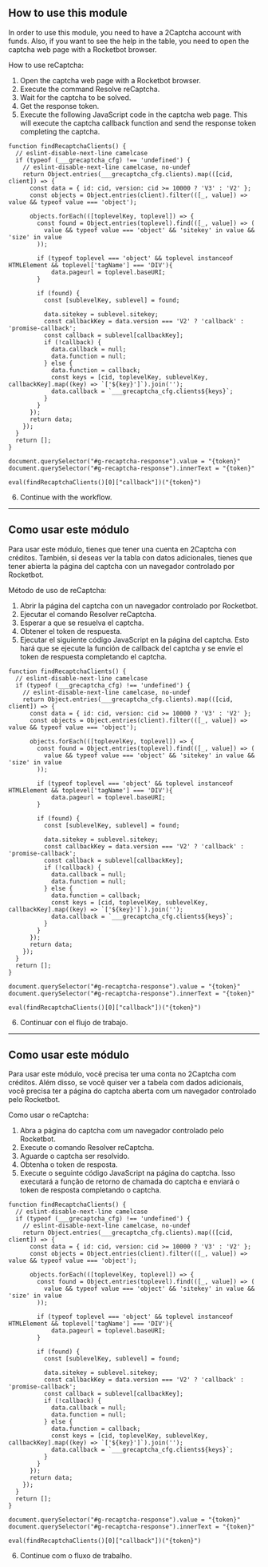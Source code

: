 ## How to use this module
In order to use this module, you need to have a 2Captcha account with funds. Also, if you want to see the help in the table, you need to open the captcha web page with a Rocketbot browser.

How to use reCaptcha:
1. Open the captcha web page with a Rocketbot browser.
2. Execute the command Resolve reCaptcha.
3. Wait for the captcha to be solved.
4. Get the response token.
5. Execute the following JavaScript code in the captcha web page. This will execute the captcha callback function and send the response token completing the captcha.

```
function findRecaptchaClients() {
  // eslint-disable-next-line camelcase
  if (typeof (___grecaptcha_cfg) !== 'undefined') {
    // eslint-disable-next-line camelcase, no-undef
    return Object.entries(___grecaptcha_cfg.clients).map(([cid, client]) => {
      const data = { id: cid, version: cid >= 10000 ? 'V3' : 'V2' };
      const objects = Object.entries(client).filter(([_, value]) => value && typeof value === 'object');

      objects.forEach(([toplevelKey, toplevel]) => {
        const found = Object.entries(toplevel).find(([_, value]) => (
          value && typeof value === 'object' && 'sitekey' in value && 'size' in value
        ));
     
        if (typeof toplevel === 'object' && toplevel instanceof HTMLElement && toplevel['tagName'] === 'DIV'){
            data.pageurl = toplevel.baseURI;
        }
        
        if (found) {
          const [sublevelKey, sublevel] = found;

          data.sitekey = sublevel.sitekey;
          const callbackKey = data.version === 'V2' ? 'callback' : 'promise-callback';
          const callback = sublevel[callbackKey];
          if (!callback) {
            data.callback = null;
            data.function = null;
          } else {
            data.function = callback;
            const keys = [cid, toplevelKey, sublevelKey, callbackKey].map((key) => `['${key}']`).join('');
            data.callback = `___grecaptcha_cfg.clients${keys}`;
          }
        }
      });
      return data;
    });
  }
  return [];
}

document.querySelector("#g-recaptcha-response").value = "{token}"
document.querySelector("#g-recaptcha-response").innerText = "{token}"

eval(findRecaptchaClients()[0]["callback"])("{token}")

```
6. Continue with the workflow.


---

## Como usar este módulo
Para usar este módulo, tienes que tener una cuenta en 2Captcha con créditos. También, si deseas ver la tabla con datos adicionales, tienes que tener abierta la página del captcha con un navegador controlado por Rocketbot.

Método de uso de reCaptcha:
1. Abrir la página del captcha con un navegador controlado por Rocketbot.
2. Ejecutar el comando Resolver reCaptcha.
3. Esperar a que se resuelva el captcha.
4. Obtener el token de respuesta.
5. Ejecutar el siguiente código JavaScript en la página del captcha. Esto hará que se ejecute la función de callback del captcha y se envíe el token de respuesta completando el captcha.

```
function findRecaptchaClients() {
  // eslint-disable-next-line camelcase
  if (typeof (___grecaptcha_cfg) !== 'undefined') {
    // eslint-disable-next-line camelcase, no-undef
    return Object.entries(___grecaptcha_cfg.clients).map(([cid, client]) => {
      const data = { id: cid, version: cid >= 10000 ? 'V3' : 'V2' };
      const objects = Object.entries(client).filter(([_, value]) => value && typeof value === 'object');

      objects.forEach(([toplevelKey, toplevel]) => {
        const found = Object.entries(toplevel).find(([_, value]) => (
          value && typeof value === 'object' && 'sitekey' in value && 'size' in value
        ));
     
        if (typeof toplevel === 'object' && toplevel instanceof HTMLElement && toplevel['tagName'] === 'DIV'){
            data.pageurl = toplevel.baseURI;
        }
        
        if (found) {
          const [sublevelKey, sublevel] = found;

          data.sitekey = sublevel.sitekey;
          const callbackKey = data.version === 'V2' ? 'callback' : 'promise-callback';
          const callback = sublevel[callbackKey];
          if (!callback) {
            data.callback = null;
            data.function = null;
          } else {
            data.function = callback;
            const keys = [cid, toplevelKey, sublevelKey, callbackKey].map((key) => `['${key}']`).join('');
            data.callback = `___grecaptcha_cfg.clients${keys}`;
          }
        }
      });
      return data;
    });
  }
  return [];
}

document.querySelector("#g-recaptcha-response").value = "{token}"
document.querySelector("#g-recaptcha-response").innerText = "{token}"

eval(findRecaptchaClients()[0]["callback"])("{token}")

```
6. Continuar con el flujo de trabajo.

---


## Como usar este módulo
Para usar este módulo, você precisa ter uma conta no 2Captcha com créditos. Além disso, se você quiser ver a tabela com dados adicionais, você precisa ter a página do captcha aberta com um navegador controlado pelo Rocketbot.

Como usar o reCaptcha:
1. Abra a página do captcha com um navegador controlado pelo Rocketbot.
2. Execute o comando Resolver reCaptcha.
3. Aguarde o captcha ser resolvido.
4. Obtenha o token de resposta.
5. Execute o seguinte código JavaScript na página do captcha. Isso executará a função de retorno de chamada do captcha e enviará o token de resposta completando o captcha.

```
function findRecaptchaClients() {
  // eslint-disable-next-line camelcase
  if (typeof (___grecaptcha_cfg) !== 'undefined') {
    // eslint-disable-next-line camelcase, no-undef
    return Object.entries(___grecaptcha_cfg.clients).map(([cid, client]) => {
      const data = { id: cid, version: cid >= 10000 ? 'V3' : 'V2' };
      const objects = Object.entries(client).filter(([_, value]) => value && typeof value === 'object');

      objects.forEach(([toplevelKey, toplevel]) => {
        const found = Object.entries(toplevel).find(([_, value]) => (
          value && typeof value === 'object' && 'sitekey' in value && 'size' in value
        ));
     
        if (typeof toplevel === 'object' && toplevel instanceof HTMLElement && toplevel['tagName'] === 'DIV'){
            data.pageurl = toplevel.baseURI;
        }
        
        if (found) {
          const [sublevelKey, sublevel] = found;

          data.sitekey = sublevel.sitekey;
          const callbackKey = data.version === 'V2' ? 'callback' : 'promise-callback';
          const callback = sublevel[callbackKey];
          if (!callback) {
            data.callback = null;
            data.function = null;
          } else {
            data.function = callback;
            const keys = [cid, toplevelKey, sublevelKey, callbackKey].map((key) => `['${key}']`).join('');
            data.callback = `___grecaptcha_cfg.clients${keys}`;
          }
        }
      });
      return data;
    });
  }
  return [];
}

document.querySelector("#g-recaptcha-response").value = "{token}"
document.querySelector("#g-recaptcha-response").innerText = "{token}"

eval(findRecaptchaClients()[0]["callback"])("{token}")

```
6. Continue com o fluxo de trabalho.

